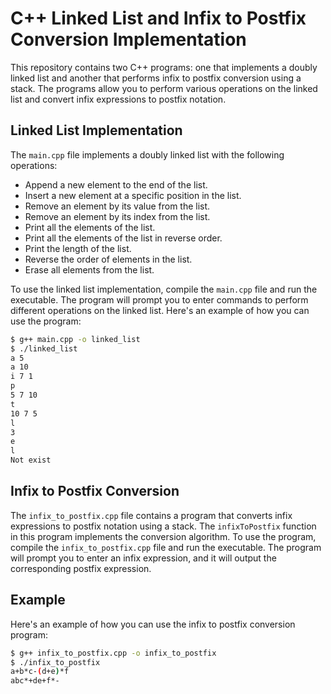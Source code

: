 # C++ Linked List and Infix to Postfix Conversion Implementation

This repository contains two C++ programs: one that implements a doubly linked list and another that performs infix to postfix conversion using a stack. The programs allow you to perform various operations on the linked list and convert infix expressions to postfix notation.

## Linked List Implementation

The `main.cpp` file implements a doubly linked list with the following operations:

- Append a new element to the end of the list.
- Insert a new element at a specific position in the list.
- Remove an element by its value from the list.
- Remove an element by its index from the list.
- Print all the elements of the list.
- Print all the elements of the list in reverse order.
- Print the length of the list.
- Reverse the order of elements in the list.
- Erase all elements from the list.

To use the linked list implementation, compile the `main.cpp` file and run the executable. The program will prompt you to enter commands to perform different operations on the linked list.
Here's an example of how you can use the program:

```bash
$ g++ main.cpp -o linked_list
$ ./linked_list
a 5
a 10
i 7 1
p
5 7 10
t
10 7 5
l
3
e
l
Not exist
```

## Infix to Postfix Conversion

The `infix_to_postfix.cpp` file contains a program that converts infix expressions to postfix notation using a stack. The `infixToPostfix` function in this program implements the conversion algorithm. To use the program, compile the `infix_to_postfix.cpp` file and run the executable. The program will prompt you to enter an infix expression, and it will output the corresponding postfix expression.

## Example

Here's an example of how you can use the infix to postfix conversion program:

```bash
$ g++ infix_to_postfix.cpp -o infix_to_postfix
$ ./infix_to_postfix
a+b*c-(d+e)*f
abc*+de+f*-
